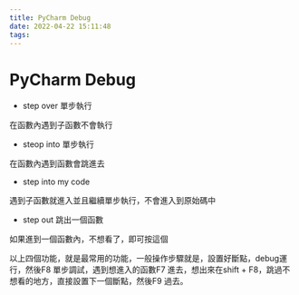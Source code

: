 ```yaml
---
title: PyCharm Debug
date: 2022-04-22 15:11:48
tags:
---
```


# PyCharm Debug

* step over 單步執行

在函數內遇到子函數不會執行


* steop into 單步執行

在函數內遇到函數會跳進去


* step into my code

遇到子函數就進入並且繼續單步執行，不會進入到原始碼中

* step out 跳出一個函數


如果進到一個函數內，不想看了，即可按這個


以上四個功能，就是最常用的功能，一般操作步驟就是，設置好斷點，debug運行，然後F8 單步調試，遇到想進入的函數F7 進去，想出來在shift + F8，跳過不想看的地方，直接設置下一個斷點，然後F9 過去。
